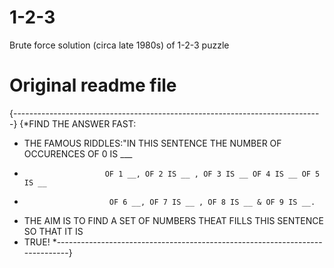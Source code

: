 # 1-2-3
Brute force solution (circa late 1980s) of 1-2-3 puzzle

# Original readme file 

{-----------------------------------------------------------------------------}
{*FIND THE ANSWER FAST:
 *    THE FAMOUS RIDDLES:"IN THIS SENTENCE THE NUMBER OF OCCURENCES OF 0 IS ___
 *                       OF 1 __, OF 2 IS __ , OF 3 IS __ OF 4 IS __ OF 5 IS __
 *                        OF 6 __, OF 7 IS __ , OF 8 IS __ & OF 9 IS __.
 * THE AIM IS TO FIND A SET OF NUMBERS THEAT FILLS THIS SENTENCE SO THAT IT IS
 * TRUE!
 *-----------------------------------------------------------------------------}
